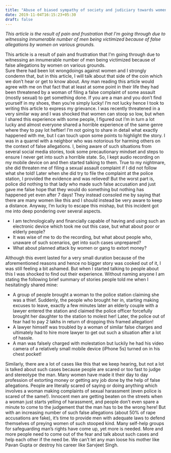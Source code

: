 ```yaml
---
title: "Abuse of biased sympathy of society and judiciary towards women "
date: 2019-11-04T16:15:23+05:30
draft: false
---
```


*This article is the result of pain and frustration that I'm going through due to witnessing innumerable number of men being victimized because of false allegations by women on various grounds.*  

This article is a result of pain and frustration that I’m going through due to witnessing an innumerable number of men being victimized because of false allegations by women on various grounds.  
Sure there had been lot wrongdoings against women and I strongly condemn that, but in this article, I will talk about that side of the coin which we don’t hear or get to know about.
Any man reading this article would agree with me on that fact that at least at some point in their life they had been threatened by a woman of filing a false complaint of some assault (mostly sexual) to get something done. If you are a man and you don’t find yourself in my shoes, then you’re simply lucky! I’m not lucky hence I took to writing this article to express my grievance. I was recently threatened in a very similar way and I was shocked that women can stoop so low, but when I shared this experience with some people, I figured out I’m in turn a lot lucky and almost everyone shared a horrible experience of the same genre where they to pay lot heftier! I’m not going to share in detail what exactly happened with me, but I can touch upon some points to highlight the story.
I was in a quarrel with a neighbor who was notorious for harming others on the context of false allegations. I, being aware of such situations from several social media stories, took some precautionary mindset and steps to ensure I never get into such a horrible state. So, I kept audio recording on my mobile device on and then started talking to them. True to my nightmare, she did threaten me of filing a sexual assault complaint if I did not follow what she told! Later when she did try to file the complaint at the police station, I provided the evidence and was relieved! But the worst part is, police did nothing to that lady who made such false accusation and just gave me false hope that they would do something but nothing has happened yet even after 7 days! They instead consoled me by saying that there are many women like this and I should instead be very aware to keep a distance. Anyway, I’m lucky to escape this mishap, but this incident got me into deep pondering over several aspects.  

* I am technologically and financially capable of having and using such an electronic device which took me out this case, but what about poor or elderly people?
* It was wise of me to do the recording, but what about people who, unaware of such scenarios, get into such cases unprepared?   
* What about planned attack by women or gang to extort money?  


Although this event lasted for a very small duration because of the aforementioned reasons and hence no bigger story was cooked out of it, I was still feeling a bit ashamed. But when I started talking to people about this I was shocked to find out their experience. Without naming anyone I am stating the following brief summary of stories people told me when I hesitatingly shared mine:  
* A group of people brought a woman to the police station claiming she was a thief. Suddenly, the people who brought her in, starting making excuses to leave, exactly a few minutes later an elderly couple with a lawyer entered the station and claimed the police officer forcefully brought her daughter to the station to molest her! Later, the police out of fear had to pay 2 lakhs in return of dropping this framed allegation!  
* A lawyer himself was troubled by a woman of similar false charges and ultimately had to hire more lawyer to get out such a situation after a lot of hassle.  
* A man was falsely charged with molestation but luckily he had his video camera of a relatively small mobile device (iPhone 5s) turned on in his chest pocket!  

Similarly, there are a lot of cases like this that we keep hearing, but not a lot is talked about such cases because people are scared or too fast to judge and stereotype the man. Many women have made it their day to day profession of extorting money or getting any job done by the help of false allegations. People are literally scared of saying or doing anything which involves a woman making complaints of sexual harassment (even police is scared of the same!). Innocent men are getting beaten on the streets when a woman just starts yelling of harassment, and people don’t even spare a minute to come to the judgement that the man has to be the wrong here! But with an increasing number of such false allegations (about 50% of rape accusations are fake), it’s time to provide men with adequate laws to defend themselves of preying women of such stooped kind. Many self-help groups for safeguarding man’s rights have come up, yet more is needed. More and more people need to come out of the fear and talk about such cases and help each other if the need be. We can’t let any man loose his mother like Pavan Gupta or destroy his career like Sarvjeet Singh. 